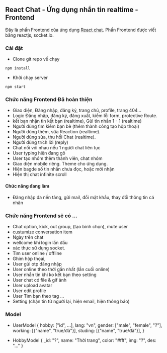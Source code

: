 ## React Chat - Ứng dụng nhắn tin realtime - Frontend

Đây là phần Frontend của ứng dụng [React chat]("http://localhost:3000/"). Phần Frontend được viết bằng reactjs, socket.io.


### Cài đặt
* Clone git repo về chạy
```
npm install
```
* Khởi chạy server
```
npm start
```

### Chức năng Frontend Đã hoàn thiện

* Giao diện, Đăng nhập, đăng ký, trang chủ, profile, trang 404...
* Logic Đăng nhập, đăng ký, đăng xuất, kiểm lỗi form, protective Route. 
* kết bạn nhận tin kết bạn (realtime), Gửi tin nhắn 1 - 1 (realtime) 
* Người dùng tìm kiếm bạn bè (thêm thành công tạo hộp thoại)
* Người dùng thêm, sửa Reaction (realtime).
* Người dùng sửa, thu hồi Chat (realtime).
* Người dùng trích lời (reply)
* Chat nối với nhau nếu 1 người chat liên tục
* User typing hiện đang gõ  
* User tạo nhóm thêm thành viên, chat nhóm
* Giao diện mobile riêng. Theme cho ứng dụng.
* Hiện bagde số tin nhắn chưa đọc, hoặc mới nhận
* Hiện thị chat infinite scroll


#### Chức năng đang làm
* Đăng nhập đa nền tảng, gửi mail, đổi mật khẩu, thay đổi thông tin cá nhân

### Chức năng Frontend sẽ có ...
* Chat option, kick, out group, (tạo bình chọn), mute user
* custumize conversation item
* Ngày trên chat
* wellcome khi login lần đầu
* xác thực sử dụng socket.
* Tìm user online / offline
* Ghim hộp thọai,
* User gửi otp đăng nhập
* User online theo thời gần nhất (lần cuối online)
* User nhắn tin khi ko kết bạn theo setting
* User chat có file & gif ảnh 
* User upload avatar 
* User edit profile
* User Tìm bạn theo tag ... 
* Setting (chặn tin từ người lại, hiện email, hiện thông báo)

### Model
*   UserModel {
        hobby: ["id", ...],
        lang: "vn",
        gender: ["male", "female", "?"],
        working: [{"name", "true/đã"}],
        studing: [{"name", "true/đã"}],
    } 

*   HobbyModel {
        _id: "?",
        name: "Thời trang",
        color: "#fff",
        img: "?",
        des: "..."
    } 






